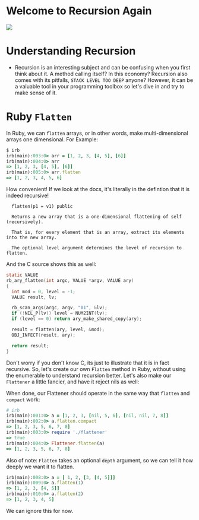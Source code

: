 # Welcome to Recursion Again
![](https://media.giphy.com/media/3GuP496Wrkos8/giphy.gif)

# Understanding Recursion
- Recursion is an interesting subject and can be confusing when you first think about it. A method calling itself? In this economy? Recursion also comes with its pitfalls,
`STACK LEVEL TOO DEEP` anyone? However, it can be a valuable tool in your programming toolbox so let's dive in and try to make sense of it.

# Ruby `Flatten`
In Ruby, we can `flatten` arrays, or in other words, make multi-dimensional arrays one dimensional. For Example:
```rb
$ irb
irb(main):003:0> arr = [1, 2, 3, [4, 5], [6]]
irb(main):004:0> arr
=> [1, 2, 3, [4, 5], [6]]
irb(main):005:0> arr.flatten
=> [1, 2, 3, 4, 5, 6]
```
How convenient! If we look at the docs, it's literally in the defintion that it is indeed recursive!
```
  flatten(p1 = v1) public

  Returns a new array that is a one-dimensional flattening of self (recursively).

  That is, for every element that is an array, extract its elements into the new array.

  The optional level argument determines the level of recursion to flatten.
```

And the C source shows this as well:
```c
static VALUE
rb_ary_flatten(int argc, VALUE *argv, VALUE ary)
{
  int mod = 0, level = -1;
  VALUE result, lv;

  rb_scan_args(argc, argv, "01", &lv);
  if (!NIL_P(lv)) level = NUM2INT(lv);
  if (level == 0) return ary_make_shared_copy(ary);

  result = flatten(ary, level, &mod);
  OBJ_INFECT(result, ary);

  return result;
}
```
Don't worry if you don't know C, its just to illustrate that it is in fact recursive. So, let's create our own `Flatten` method in Ruby, without using the enumerable to understand recursion better. Let's also make our `Flattener` a little fancier, and have it reject nils as well:

When done, our Flattener should operate in the same way that `flatten` and `compact` work:
```rb
# irb
irb(main):001:0> a = [1, 2, 3, [nil, 5, 6], [nil, nil, 7, 8]]
irb(main):002:0> a.flatten.compact
=> [1, 2, 3, 5, 6, 7, 8]
irb(main):003:0> require './flattener'
=> true
irb(main):004:0> Flattener.flatten(a)
=> [1, 2, 3, 5, 6, 7, 8]
```
Also of note: `Flatten` takes an optional `depth` argument, so we can tell it how deeply we want it to flatten.
```rb
irb(main):008:0> a = [ 1, 2, [3, [4, 5]]]
irb(main):009:0> a.flatten(1)
=> [1, 2, 3, [4, 5]]
irb(main):010:0> a.flatten(2)
=> [1, 2, 3, 4, 5]
```
We can ignore this for now.
